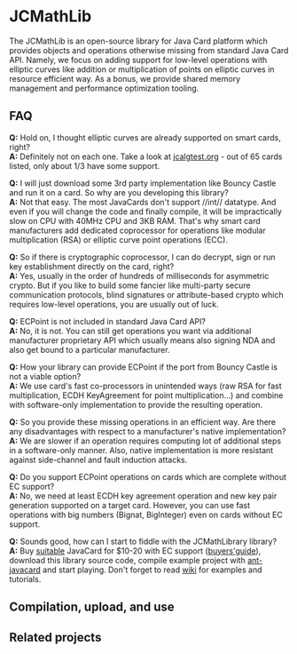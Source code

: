 # JCMathLib

The JCMathLib is an open-source library for Java Card platform which provides objects and operations otherwise missing from standard Java Card API. Namely, we focus on adding support for low-level operations with elliptic curves like addition or multiplication of points on elliptic curves in resource efficient way. As a bonus, we provide shared memory management and performance optimization tooling.

## FAQ
**Q:** Hold on, I thought elliptic curves are already supported on smart cards, right? <br>
**A:** Definitely not on each one. Take a look at [jcalgtest.org](https://jcalgtest.org) - out of 65 cards listed, only about 1/3 have some support. 

**Q:** I will just download some 3rd party implementation like Bouncy Castle and run it on a card. So why are you developing this library?<br>
**A:** Not that easy. The most JavaCards don't support //int// datatype. And even if you will change the code and finally compile, it will be impractically slow on CPU with 40MHz CPU and 3KB RAM. That's why smart card manufacturers add dedicated coprocessor for operations like modular multiplication (RSA) or elliptic curve point operations (ECC).

**Q:** So if there is cryptographic coprocessor, I can do decrypt, sign or run key establishment directly on the card, right?<br>
**A:** Yes, usually in the order of hundreds of milliseconds for asymmetric crypto. But if you like to build some fancier like multi-party secure communication protocols, blind signatures or attribute-based crypto which requires low-level operations, you are usually out of luck.

**Q:** ECPoint is not included in standard Java Card API? <br>
**A:** No, it is not. You can still get operations you want via additional manufacturer proprietary API which usually means also signing NDA and also get bound to a particular manufacturer.   

**Q:** How your library can provide ECPoint if the port from Bouncy Castle is not a viable option?<br>
**A:** We use card's fast co-processors in unintended ways (raw RSA for fast multiplication, ECDH KeyAgreement for point multiplication...)  and combine with software-only implementation to provide the resulting operation.   

**Q:** So you provide these missing operations in an efficient way. Are there any disadvantages with respect to a manufacturer's native implementation? <br>
**A:** We are slower if an operation requires computing lot of additional steps in a software-only manner. Also, native implementation is more resistant against side-channel and fault induction attacks.       

**Q:** Do you support ECPoint operations on cards which are complete without EC support?  <br>
**A:** No, we need at least ECDH key agreement operation and new key pair generation supported on a target card. However, you can use fast operations with big numbers (Bignat, BigInteger) even on cards without EC support. 

**Q:** Sounds good, how can I start to fiddle with the JCMathLibrary library?<br>
**A:** Buy [suitable](https://www.fi.muni.cz/~xsvenda/jcalgtest/) JavaCard for $10-20 with EC support ([buyers'guide](https://github.com/martinpaljak/GlobalPlatformPro/tree/master/docs/JavaCardBuyersGuide#javacard-buyers-guide-of-2015)), download this library source code, compile example project with [ant-javacard](https://github.com/martinpaljak/ant-javacard) and start playing. Don't forget to read [wiki](https://github.com/mavroudisv/JCMathLib/wiki) for examples and tutorials. 

## Compilation, upload, and use

## Related projects

